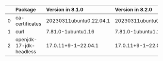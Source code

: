 <!-- markdown-link-check-disable -->

|    | Package                 | Version in 8.1.0        | Version in 8.2.0        | Status   |
|---:|:------------------------|:------------------------|:------------------------|:---------|
|  0 | ca-certificates         | 20230311ubuntu0.22.04.1 | 20230311ubuntu0.22.04.1 |          |
|  1 | curl                    | 7.81.0-1ubuntu1.16      | 7.81.0-1ubuntu1.16      |          |
|  2 | openjdk-17-jdk-headless | 17.0.11+9-1~22.04.1     | 17.0.11+9-1~22.04.1     |          |